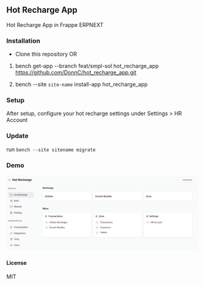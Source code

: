 ## Hot Recharge App

Hot Recharge App in Frappe ERPNEXT

### Installation
* Clone this repository  OR
1. bench get-app --branch feat/smpl-sol hot_recharge_app  https://github.com/DonnC/hot_recharge_app.git

2. bench --site `site-name` install-app hot_recharge_app

### Setup
After setup, configure your hot recharge settings under Settings > HR Account

### Update
run `bench --site sitename migrate`

### Demo
![demo.png](screenshots/home.png)



#### License

MIT
